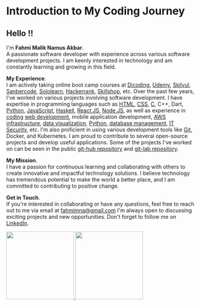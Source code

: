 # Introduction to My Coding Journey
## Hello !!
I'm **Fahmi Malik Namus Akbar**.\
A passionate software developer with experience across various software development projects. 
I am keenly interested in technology and am constantly learning and growing in this field.

**My Experience**.\
I am actively taking online boot camp courses at [Dicoding](https://www.dicoding.com/), [Udemy](https://www.udemy.com/), [Skilvul](https://skilvul.com/), [Sanbercode](https://sanbercode.com/), [Sololearn](https://www.sololearn.com/), [Hackerrank](hackerrank.com), [Skillshop](https://skillshop.com), etc.
Over the past few years, I've worked on various projects involving software development. I have expertise in programming languages such as [HTML](https://www.sololearn.com/certificates/CC-AV0IP5FM), [CSS](https://www.sololearn.com/certificates/CC-CTNUSCGD), [C](https://www.dicoding.com/certificates/07Z6WV5QWZQR), C++, Dart, [Python](https://skilvul.com/courses/python-dasar/student/cllz3blug1s5b01qkuqjkt8b2), [JavaScript](https://www.hackerrank.com/certificates/465688e0a635), [Haskell](https://www.dicoding.com/certificates/98XWV6QJWPM3), [React JS](https://sanbercode.com/certificate/in/5cc0c3d4-5964-4f1b-b3ea-0bb503ed4512), [Node JS](https://www.udemy.com/certificate/UC-b3c259dd-5a26-4735-8398-dc1b09d62a3d/), as well as experience in [coding](https://skilvul.com/paths/coding-di-skilvul-playground/student/cllz3bllm1s5a01qkhd4wlri3) [web development](https://www.dicoding.com/certificates/KEXLL43E4XG2), mobile application development, [AWS infrastructure](https://www.dicoding.com/certificates/MRZMLGGKRXYQ), [data visualization](https://www.dicoding.com/certificates/L4PQ8425OZO1), [Python](https://www.dicoding.com/certificates/81P2VG94YPOY), [database management](https://www.dicoding.com/certificates/EYX4Y1VR6ZDL), [IT Security](https://www.coursera.org/account/accomplishments/certificate/C4M7FZNXHAQJ), etc. I'm also proficient in using various development tools like [Git](https://www.dicoding.com/certificates/MRZML5Y8NXYQ), Docker, and Kubernetes. I am proud to contribute to several open-source projects and develop useful applications. Some of the projects I've worked on can be seen in the public [git-hub repository](https://github.com/fahmimna?tab=repositories) and [git-lab repository](https://gitlab.com/users/fahmimna/projects).

**My Mission**.\
I have a passion for continuous learning and collaborating with others to create innovative and impactful technology solutions. I believe technology has tremendous potential to make the world a better place, and I am committed to contributing to positive change.

**Get in Touch**.\
If you're interested in collaborating or have any questions, feel free to reach out to me via email at [fahmimna@gmail.com](https://fahmimna@gmail.com/) I'm always open to discussing exciting projects and new opportunities. Don't forget to follow me on  [LinkedIn](https://www.linkedin.com/in/fahmimna).
 
<p align="left">
<a href="https://github.com/fahmimna">
  <img height="180em" src="https://github-readme-stats-eight-theta.vercel.app/api?username=fahmimna&show_icons=true&theme=algolia&include_all_commits=true&count_private=true"/>
  <img height="180em" src="https://github-readme-stats-eight-theta.vercel.app/api/top-langs/?username=fahmimna&layout=compact&langs_count=8&theme=algolia"/>
</a>
</p>
